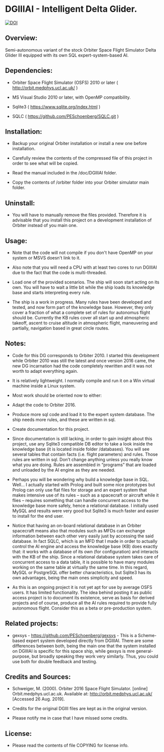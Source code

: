 # DGIIIAI - Intelligent Delta Glider.

[![DOI](https://zenodo.org/badge/202588435.svg)](https://zenodo.org/badge/latestdoi/202588435)


## Overview:

Semi-autonomous variant of the stock Orbiter Space Flight Simulator Delta Glider 
III equipped with its own SQL expert-system-based AI.


## Dependencies:

* Orbiter Space Flight Simulator (OSFS) 2010 or later 
( http://orbit.medphys.ucl.ac.uk/ )

* MS Visual Studio 2010 or later, with OpenMP compatibility.

* Sqlite3 ( https://www.sqlite.org/index.html )

* SQLC ( https://github.com/PESchoenberg/SQLC.git )


## Installation:

* Backup your original Orbiter installation or install a new one before
installation.

* Carefully review the contents of the compressed file of this project
in order to see what will be copied.

* Read the manual included in the /doc/DGIIIAI folder.

* Copy the contents of /orbiter folder into your Orbiter simulator main folder.


## Uninstall:

* You will have to manually remove the files provided. Therefore it is
advisable that you install this project on a development installation of
Orbiter instead of you main one.


## Usage:

* Note that the code will not compile if you don't have OpenMP on your
system or MSVS doesn't link to it.

* Also note that you will need a CPU with at least two cores to run DGIIIAI
due to the fact that the code is multi-threaded.

* Load one of the provided scenarios. The ship will soon start acting on its
own. You will have to wait a little bit while the ship loads its knowledge base
and starts interpreting every rule.

* The ship is a work in progress. Many rules have been developed and tested, and
now form part of the knowledge base. However, they only cover a fraction of
what a complete set of rules for autonomus flight should be. Currently the KB 
rules cover all start up and atmospheric takeoff, ascent to cruise altitude in 
atmospheric flight, maneuvering and partially, navigation based in great circle 
routes.


## Notes:

* Code for this DG corresponds to Orbiter 2010. I started this development while 
Orbiter 2010 was still the latest and once version 2016 came, the new DG 
incarnation had the code completely rewritten and it was not worth to adapt 
everything again.

* It is relatively lightweight. I normally compile and run it on a Win virtual 
machine inside a Linux system.

* Most work should be oriented now to either:

* Adapt the code to Orbiter 2016.

* Produce more sql code and load it to the expert system database. The ship 
needs more rules, and these are written in sql.

* Create documentation for this project.

* Since documentation is still lacking, in order to gain insight about this 
project, use any Sqlite3 compatible DB editor to take a look inside the 
knowledge base (it is located inside folder /databases). You will see several 
tables that contain facts (i.e. flight parameters) and rules. Those rules are 
written in sql. Don’t change anything unless you really know what you are 
doing. Rules are assembled in “programs” that are loaded and unloaded by the AI 
engine as they are needed.

* Perhaps you will be wondering why build a knowledge base in SQL. Well… I 
actually started with Prolog and built some nice prototypes but Prolog can only 
use flat files for storage and an expert system that makes intensive use of its 
rules – such as a spacecraft or aircraft while it flies – requires something 
that can handle concurrent access to the knowledge base more safely, hence a 
relational database. I initially used MySQL and results were very good but 
Sqlite3 is much faster and easier to install for the end user.

* Notice that having an on-board relational database in an Orbiter spacecraft 
means also that  modules such as MFDs can exchange information between each 
other very easily just by accessing the said database. In fact SQLC, which is 
an MFD that I made in order to actually control the AI engine and access the 
knowledge base (KB) does exactly that: it works with a database of its own (for 
configuration) and interacts with the KB of the ship. Since a relational 
database system takes care of concurrent access to a data table, it is possible 
to have many modules working on the same table at virtually the same time. In 
this regard, MySQL or PostgreSQL offer better characteristics, but Sqlite3 has 
its own advantages, being the main ones simplicity and speed.

* As this is an ongoing project it is not yet apt for use by average OSFS users.
 It has limited functionality. The idea behind posting it as public access
project is to document its existence, serve as basis for derived projects and of 
course, produce all the AI rules required to provide fully autonomous flight. 
Consider this as a beta or pre-production system.


## Related projects:

* gexsys - https://github.com/PESchoenberg/gexsys - This is a Scheme-based 
expert system developed directly from DGIIIAI. There are some differences 
between both, being the main one that the system installed on DGIIIAI is 
specific for this space ship, while gexsys is mre general-purpose, but broadly 
speaking they work very similarly. Thus, you could use both for double feedback 
and testing.


## Credits and Sources:

* Schweiger, M. (2000). Orbiter 2016 Space Flight Simulator. [online]
Orbit.medphys.ucl.ac.uk. Available at: http://orbit.medphys.ucl.ac.uk/
[Accessed 26 Aug. 2019].

* Credits for the original DGIII files are kept as in the original version.

* Please notify me in case that I have missed some credits.


## License:

* Please read the contents of file COPYING for license info.


